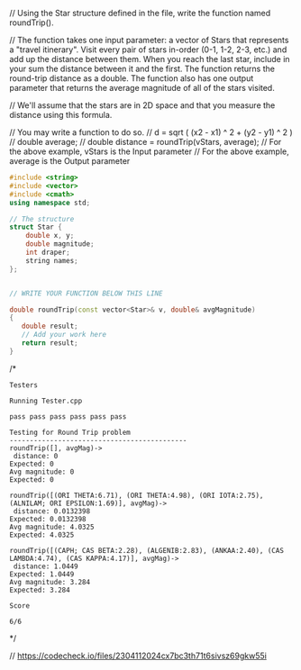 // Using the Star structure defined in the file, write the function named roundTrip().

// The function takes one input parameter: a vector of Stars that represents a "travel itinerary". Visit every pair of stars in-order (0-1, 1-2, 2-3, etc.) and add up the distance between them. When you reach the last star, include in your sum the distance between it and the first. The function returns the round-trip distance as a double. The function also has one output parameter that returns the average magnitude of all of the stars visited.

// We'll assume that the stars are in 2D space and that you measure the distance using this formula.

// You may write a function to do so.
// d = sqrt ( (x2 - x1) ^ 2 + (y2 - y1) ^ 2 )
// double average;
// double distance = roundTrip(vStars, average);
// For the above example, vStars is the Input parameter
// For the above example, average is the Output parameter

```cpp
#include <string>
#include <vector>
#include <cmath>
using namespace std;

// The structure
struct Star {
    double x, y;
    double magnitude;
    int draper;
    string names;
};


// WRITE YOUR FUNCTION BELOW THIS LINE

double roundTrip(const vector<Star>& v, double& avgMagnitude)
{
   double result;
   // Add your work here
   return result;
}
```

/*
```text
Testers

Running Tester.cpp

pass pass pass pass pass pass

Testing for Round Trip problem
--------------------------------------------
roundTrip([], avgMag)->
 distance: 0
Expected: 0
Avg magnitude: 0
Expected: 0

roundTrip([(ORI THETA:6.71), (ORI THETA:4.98), (ORI IOTA:2.75), (ALNILAM; ORI EPSILON:1.69)], avgMag)->
 distance: 0.0132398
Expected: 0.0132398
Avg magnitude: 4.0325
Expected: 4.0325

roundTrip([(CAPH; CAS BETA:2.28), (ALGENIB:2.83), (ANKAA:2.40), (CAS LAMBDA:4.74), (CAS KAPPA:4.17)], avgMag)->
 distance: 1.0449
Expected: 1.0449
Avg magnitude: 3.284
Expected: 3.284

Score

6/6
```
\*/

// https://codecheck.io/files/2304112024cx7bc3th71t6sivsz69gkw55i